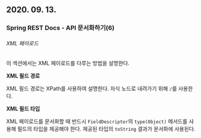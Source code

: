 ## 2020. 09. 13.

### Spring REST Docs - API 문서화하기(6)

###### XML 페이로드

이 섹션에서는 XML 페이로드를 다루는 방법을 설명한다.

**XML 필드 경로**

XML 필드 경로는 XPath를 사용하여 설명한다. 자식 노드로 내려가기 위해 `/`를 사용한다.

**XML 필드 타입**

XML 페이로드를 문서화할 때 반드시 `FieldDescriptor`의 `type(Object)` 메서드를 사용해 필드의 타입을 제공해야 한다. 제공된 타입의 `toString` 결과가 문서화에 사용된다.


